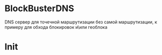 # BlockBusterDNS
DNS сервер для точечной маршрутизации без самой маршрутизации, к примеру для обхода блокировок и\или геоблока

# Init
